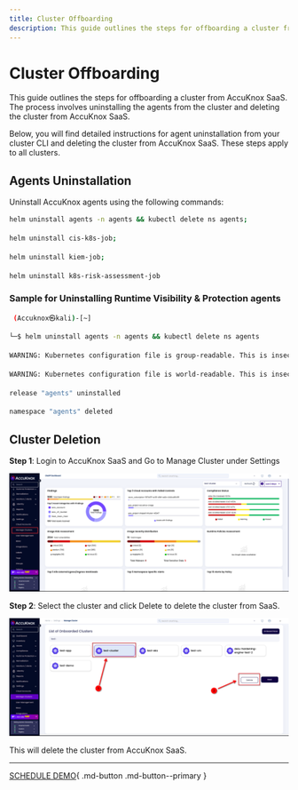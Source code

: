 ```yaml
---
title: Cluster Offboarding
description: This guide outlines the steps for offboarding a cluster from AccuKnox SaaS.
---
```


# Cluster Offboarding

This guide outlines the steps for offboarding a cluster from AccuKnox SaaS. The process involves uninstalling the agents from the cluster and deleting the cluster from AccuKnox SaaS.

Below, you will find detailed instructions for agent uninstallation from your cluster CLI and deleting the cluster from AccuKnox SaaS. These steps apply to all clusters.

## Agents Uninstallation

Uninstall AccuKnox agents using the following commands:

```bash
helm uninstall agents -n agents && kubectl delete ns agents;

helm uninstall cis-k8s-job;

helm uninstall kiem-job;

helm uninstall k8s-risk-assessment-job
```

### Sample for Uninstalling Runtime Visibility & Protection agents

```bash
 (Accuknox㉿kali)-[~]

└─$ helm uninstall agents -n agents && kubectl delete ns agents

WARNING: Kubernetes configuration file is group-readable. This is insecure. Location: /etc/rancher/k3s/k3s.yaml

WARNING: Kubernetes configuration file is world-readable. This is insecure. Location: /etc/rancher/k3s/k3s.yaml

release "agents" uninstalled

namespace "agents" deleted
```

## Cluster Deletion

**Step 1**: Login to AccuKnox SaaS and Go to Manage Cluster under Settings

![Cluster Offboarding](images/cluster-offboarding/image2.png)

**Step 2**: Select the cluster and click Delete to delete the cluster from SaaS.

![Cluster Offboarding](images/cluster-offboarding/image1.png)

This will delete the cluster from AccuKnox SaaS.

  - - -
[SCHEDULE DEMO](https://www.accuknox.com/contact-us){ .md-button .md-button--primary }
